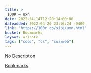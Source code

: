 ```yaml
---
title: > 
 100R — uxn
date: 2022-04-14T12:20:14+00:00
dateadded: 2022-04-20 23:16:24 -0400
link: "https://100r.co/site/uxn.html"
bucket: Bookmarks
layout: urlnote
tags: ["cool", "cs", "cozyweb"]
--- 
```

No Description
 <!-- end excerpt --> 
<div class='bucket'><a class='internal-link' href='/buckets/bookmarks'>Bookmarks</a></div> 
